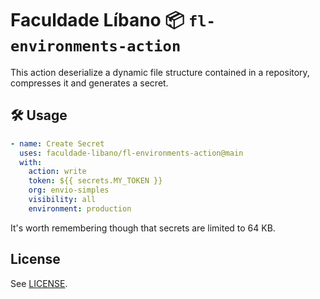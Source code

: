 <!--
Copyright 2021 Envio Simples

Licensed under the Apache License, Version 2.0 (the "License");
you may not use this file except in compliance with the License.
You may obtain a copy of the License at

    http://www.apache.org/licenses/LICENSE-2.0

Unless required by applicable law or agreed to in writing, software
distributed under the License is distributed on an "AS IS" BASIS,
WITHOUT WARRANTIES OR CONDITIONS OF ANY KIND, either express or implied.
See the License for the specific language governing permissions and
limitations under the License.
-->

# Faculdade Líbano :package: `fl-environments-action`

This action deserialize a dynamic file structure contained in a repository, compresses it and generates a secret.

## :hammer_and_wrench: Usage 

```yaml
- name: Create Secret
  uses: faculdade-libano/fl-environments-action@main
  with:
    action: write
    token: ${{ secrets.MY_TOKEN }}
    org: envio-simples
    visibility: all
    environment: production
```

It's worth remembering though that secrets are limited to 64 KB.

## License

See [LICENSE](LICENSE).